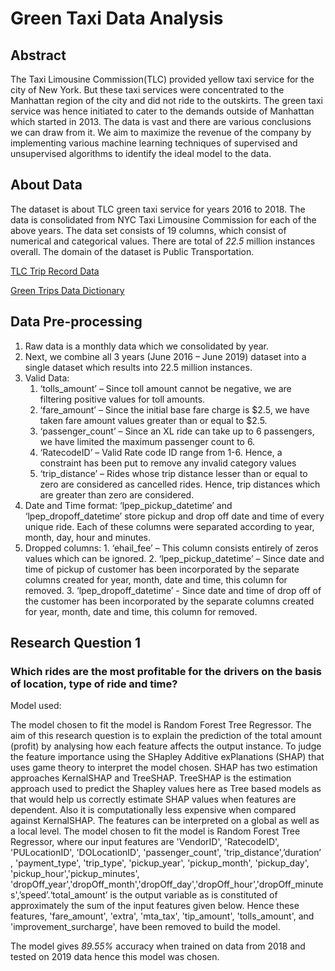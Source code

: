 # Green Taxi Data Analysis
## Abstract 
The Taxi Limousine Commission(TLC) provided yellow taxi service for the city of New York. But these taxi services were concentrated to the Manhattan region of the city and did not ride to the outskirts. The green taxi service was hence initiated to cater to the demands outside of Manhattan which started in 2013. The data is vast and there are various conclusions we can draw from it. We aim to maximize the revenue of the company by implementing various machine learning techniques of supervised and unsupervised algorithms to identify the ideal model to the data.

##  About Data
The dataset is about TLC green taxi service for years 2016 to 2018. The data is consolidated from NYC Taxi Limousine Commission for each of the above years. The data set consists of 19 columns, which consist of numerical and categorical values. There are total of *22.5* million instances overall. The domain of the dataset is Public Transportation.

[TLC Trip Record Data](https://www1.nyc.gov/site/tlc/about/tlc-trip-record-data.page)

[Green Trips Data Dictionary](https://www1.nyc.gov/assets/tlc/downloads/pdf/data_dictionary_trip_records_green.pdf)

## Data Pre-processing

1. Raw data is a monthly data which we consolidated by year.
2. Next, we combine all 3 years (June 2016 – June 2019) dataset into a single dataset which results into 22.5 million instances.
3. Valid Data:
    1. ‘tolls_amount’ – Since toll amount cannot be negative, we are filtering positive values for toll amounts.
    2. ‘fare_amount’ – Since the initial base fare charge is $2.5, we have taken fare amount values greater than or equal to $2.5.
    3. ‘passenger_count’ – Since an XL ride can take up to 6 passengers, we have limited the maximum passenger count to 6.
    4. ‘RatecodeID’ – Valid Rate code ID range from 1-6. Hence, a constraint has been put to remove any invalid category values
    5. ‘trip_distance’ – Rides whose trip distance lesser than or equal to zero are considered as cancelled rides. Hence, trip distances                            which are greater than zero are considered.
4. Date and Time format: ‘lpep_pickup_datetime’ and ‘lpep_dropoff_datetime’ store pickup and drop off date and time of every unique ride. Each of these columns were separated according to year, month, day, hour and minutes.
5. Dropped columns:
        1. ‘ehail_fee’ – This column consists entirely of zeros values which can be ignored.
        2. ‘lpep_pickup_datetime’ – Since date and time of pickup of customer has been incorporated by the separate columns created for                                      year, month, date and time, this column for removed.
        3. ‘lpep_dropoff_datetime’ - Since date and time of drop off of the customer has been incorporated by the separate columns                                            created for year, month, date and time, this column for removed.
    
    
## Research Question 1 

###  Which rides are the most profitable for the drivers on the basis of location, type of ride and time?

Model used: 

The model chosen to fit the model is Random Forest Tree Regressor. The aim of this research question is to explain the prediction of the total amount (profit) by analysing how each feature affects the output instance. To judge the feature importance using the SHapley Additive exPlanations (SHAP) that uses game theory to interpret the model chosen. SHAP has two estimation approaches KernalSHAP and TreeSHAP. TreeSHAP is the estimation approach used to predict the Shapley values here as Tree based models as that would help us correctly estimate SHAP values when features are dependent. Also it is computationally less expensive when compared against KernalSHAP. The features can be interpreted on a global as well as a local level. The model chosen to fit the model is Random Forest Tree Regressor, where our input features are 'VendorID', 'RatecodeID', 'PULocationID', 'DOLocationID', 'passenger_count', 'trip_distance',’duration’ , 'payment_type', 'trip_type', 'pickup_year', 'pickup_month', 'pickup_day', 'pickup_hour','pickup_minutes', 'dropOff_year','dropOff_month','dropOff_day','dropOff_hour','dropOff_minutes',’speed’.‘total_amount’ is the output variable as is constituted of approximately the sum of the input features given below. Hence these features, 'fare_amount', 'extra', 'mta_tax', 'tip_amount', 'tolls_amount', and 'improvement_surcharge', have been removed to build the model.

The model gives *89.55%* accuracy when trained on data from 2018 and tested on 2019 data hence this model was chosen.
    
    
    
  
 
